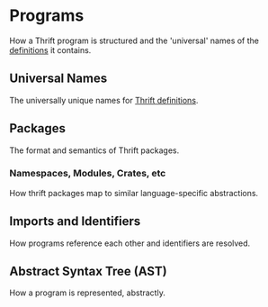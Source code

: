 # Programs

How a Thrift program is structured and the 'universal' names of the [definitions](./) it contains.

## Universal Names

The universally unique names for [Thrift definitions](./).

## Packages

The format and semantics of Thrift packages.

### Namespaces, Modules, Crates, etc

How thrift packages map to similar language-specific abstractions.

## Imports and Identifiers

How programs reference each other and identifiers are resolved.

## Abstract Syntax Tree (AST)

How a program is represented, abstractly.
